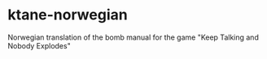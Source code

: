 # ktane-norwegian
Norwegian translation of the bomb manual for the game "Keep Talking and Nobody Explodes"

